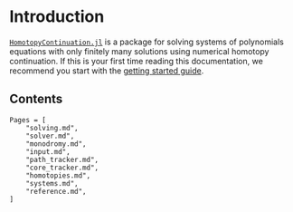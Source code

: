 # Introduction

[`HomotopyContinuation.jl`](https://www.JuliaHomotopyContinuation.org) is a package for solving systems of polynomials equations with
only finitely many solutions using numerical homotopy continuation.
If this is your first time reading this documentation, we recommend you start with the
[getting started guide](https://www.JuliaHomotopyContinuation.org/guides/get-started).

## Contents
```@contents
Pages = [
    "solving.md",
    "solver.md",
    "monodromy.md",
    "input.md",
    "path_tracker.md",
    "core_tracker.md",
    "homotopies.md",
    "systems.md",
    "reference.md",
]
```
